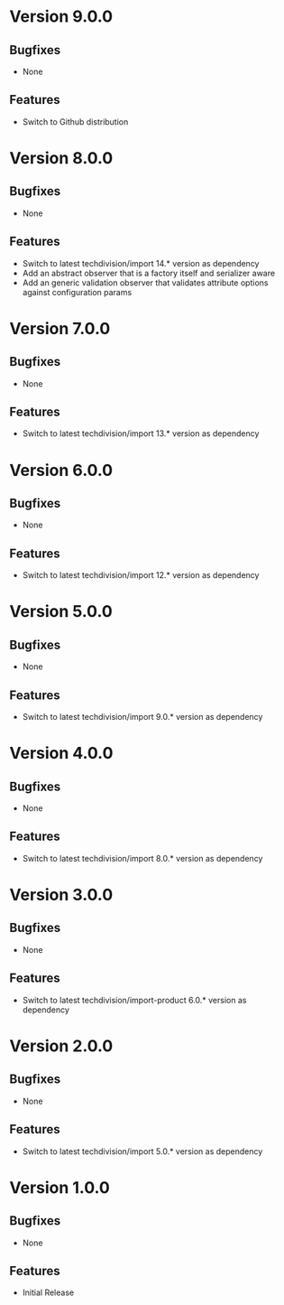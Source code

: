 # Version 9.0.0

## Bugfixes

* None

## Features

* Switch to Github distribution

# Version 8.0.0

## Bugfixes

* None

## Features

* Switch to latest techdivision/import 14.* version as dependency
* Add an abstract observer that is a factory itself and serializer aware
* Add an generic validation observer that validates attribute options against configuration params

# Version 7.0.0

## Bugfixes

* None

## Features

* Switch to latest techdivision/import 13.* version as dependency

# Version 6.0.0

## Bugfixes

* None

## Features

* Switch to latest techdivision/import 12.* version as dependency

# Version 5.0.0

## Bugfixes

* None

## Features

* Switch to latest techdivision/import 9.0.* version as dependency

# Version 4.0.0

## Bugfixes

* None

## Features

* Switch to latest techdivision/import 8.0.* version as dependency

# Version 3.0.0

## Bugfixes

* None

## Features

* Switch to latest techdivision/import-product 6.0.* version as dependency

# Version 2.0.0

## Bugfixes

* None

## Features

* Switch to latest techdivision/import 5.0.* version as dependency

# Version 1.0.0

## Bugfixes

* None

## Features

* Initial Release
